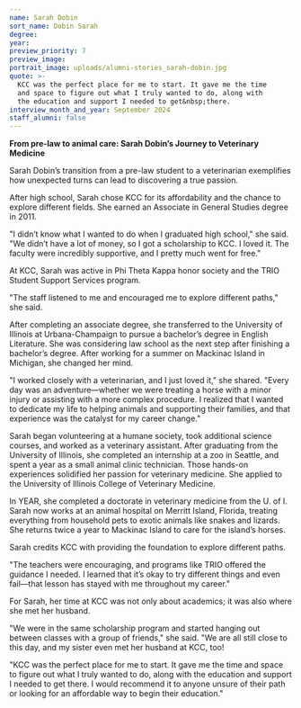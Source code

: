 ```yaml
---
name: Sarah Dobin
sort_name: Dobin Sarah
degree:
year:
preview_priority: 7
preview_image:
portrait_image: uploads/alumni-stories_sarah-dobin.jpg
quote: >-
  KCC was the perfect place for me to start. It gave me the time
  and space to figure out what I truly wanted to do, along with
  the education and support I needed to get&nbsp;there.
interview_month_and_year: September 2024
staff_alumni: false
---
```

**From pre-law to animal care: Sarah Dobin’s Journey to Veterinary Medicine**

Sarah Dobin’s transition from a pre-law student to a veterinarian exemplifies how unexpected turns can lead to discovering a true passion.

After high school, Sarah chose KCC for its affordability and the chance to explore different fields. She earned an Associate in General Studies degree in 2011. 
 
"I didn’t know what I wanted to do when I graduated high school," she said. "We didn’t have a lot of money, so I got a scholarship to KCC. I loved it. The faculty were incredibly supportive, and I pretty much went for free."
 
At KCC, Sarah was active in Phi Theta Kappa honor society and the TRIO Student Support Services program.
 
"The staff listened to me and encouraged me to explore different paths," she said.
 
After completing an associate degree, she transferred to the University of Illinois at Urbana-Champaign to pursue a bachelor’s degree in English Literature. She was considering law school as the next step after finishing a bachelor’s degree. After working for a summer on Mackinac Island in Michigan, she changed her mind.

"I worked closely with a veterinarian, and I just loved it," she shared. "Every day was an adventure—whether we were treating a horse with a minor injury or assisting with a more complex procedure. I realized that I wanted to dedicate my life to helping animals and supporting their families, and that experience was the catalyst for my career change."
 
Sarah began volunteering at a humane society, took additional science courses, and worked as a veterinary assistant. After graduating from the University of Illinois, she completed an internship at a zoo in Seattle, and spent a year as a small animal clinic technician. Those hands-on experiences solidified her passion for veterinary medicine. She applied to the University of Illinois College of Veterinary Medicine.
 
In YEAR, she completed a doctorate in veterinary medicine from the U. of I. Sarah now works at an animal hospital on Merritt Island, Florida, treating everything from household pets to exotic animals like snakes and lizards. She returns twice a year to Mackinac Island to care for the island’s horses.
 
Sarah credits KCC with providing the foundation to explore different paths.
 
"The teachers were encouraging, and programs like TRIO offered the guidance I needed. I learned that it’s okay to try different things and even fail—that lesson has stayed with me throughout my career."
 
For Sarah, her time at KCC was not only about academics; it was also where she met her husband.
 
"We were in the same scholarship program and started hanging out between classes with a group of friends," she said. "We are all still close to this day, and my sister even met her husband at KCC, too!
 
"KCC was the perfect place for me to start. It gave me the time and space to figure out what I truly wanted to do, along with the education and support I needed to get there. I would recommend it to anyone unsure of their path or looking for an affordable way to begin their education."
